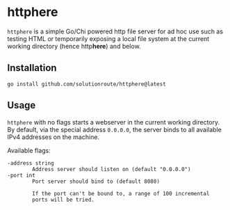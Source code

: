 # httphere

`httphere` is a simple Go/Chi powered http file server for ad hoc use such as
testing HTML or temporarily exposing a local file system at the current
working directory (hence http**here**) and below.

## Installation

    go install github.com/solutionroute/httphere@latest

## Usage

`httphere` with no flags starts a webserver in the current working directory.
By default, via the special address `0.0.0.0`, the server binds to all available
IPv4 addresses on the machine.

Available flags:

    -address string
            Address server should listen on (default "0.0.0.0")
    -port int
            Port server should bind to (default 8080)

            If the port can't be bound to, a range of 100 incremental
            ports will be tried.

